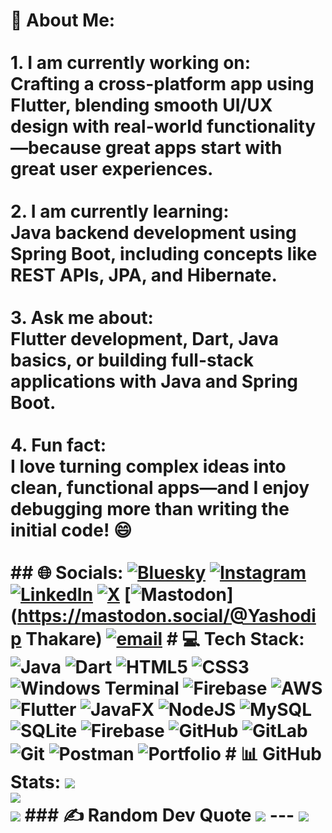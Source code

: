 # 💫 About Me: <br><br>1. **I am currently working on:**<br>   Crafting a cross-platform app using Flutter, blending smooth UI/UX design with real-world functionality—because great apps start with great user experiences.<br><br>2. **I am currently learning:**<br>   Java backend development using **Spring Boot**, including concepts like REST APIs, JPA, and Hibernate.<br><br>3. **Ask me about:**<br>   Flutter development, Dart, Java basics, or building full-stack applications with Java and Spring Boot.<br><br>4. **Fun fact:**<br>   I love turning complex ideas into clean, functional apps—and I enjoy debugging more than writing the initial code! 😄<br><br>   ## 🌐 Socials: [![Bluesky](https://img.shields.io/badge/bluesky-0285FF?style=for-the-badge&logo=bluesky&logoColor=%23FFFFFF)](https://bsky.app/profile/ThakareYashodip) [![Instagram](https://img.shields.io/badge/Instagram-%23E4405F.svg?logo=Instagram&logoColor=white)](https://instagram.com/yashodipganu) [![LinkedIn](https://img.shields.io/badge/LinkedIn-%230077B5.svg?logo=linkedin&logoColor=white)](https://linkedin.com/in/YashodipThakare) [![X](https://img.shields.io/badge/X-black.svg?logo=X&logoColor=white)](https://x.com/yashodipganu) [![Mastodon](https://img.shields.io/badge/-MASTODON-%232B90D9?logo=mastodon&logoColor=white)](https://mastodon.social/@Yashodip Thakare) [![email](https://img.shields.io/badge/Email-D14836?logo=gmail&logoColor=white)](mailto:ganuthakare99@gmail.com)   # 💻 Tech Stack: ![Java](https://img.shields.io/badge/java-%23ED8B00.svg?style=for-the-badge&logo=openjdk&logoColor=white) ![Dart](https://img.shields.io/badge/dart-%230175C2.svg?style=for-the-badge&logo=dart&logoColor=white) ![HTML5](https://img.shields.io/badge/html5-%23E34F26.svg?style=for-the-badge&logo=html5&logoColor=white) ![CSS3](https://img.shields.io/badge/css3-%231572B6.svg?style=for-the-badge&logo=css3&logoColor=white) ![Windows Terminal](https://img.shields.io/badge/Windows%20Terminal-%234D4D4D.svg?style=for-the-badge&logo=windows-terminal&logoColor=white) ![Firebase](https://img.shields.io/badge/firebase-%23039BE5.svg?style=for-the-badge&logo=firebase) ![AWS](https://img.shields.io/badge/AWS-%23FF9900.svg?style=for-the-badge&logo=amazon-aws&logoColor=white) ![Flutter](https://img.shields.io/badge/Flutter-%2302569B.svg?style=for-the-badge&logo=Flutter&logoColor=white) ![JavaFX](https://img.shields.io/badge/javafx-%23FF0000.svg?style=for-the-badge&logo=javafx&logoColor=white) ![NodeJS](https://img.shields.io/badge/node.js-6DA55F?style=for-the-badge&logo=node.js&logoColor=white) ![MySQL](https://img.shields.io/badge/mysql-4479A1.svg?style=for-the-badge&logo=mysql&logoColor=white) ![SQLite](https://img.shields.io/badge/sqlite-%2307405e.svg?style=for-the-badge&logo=sqlite&logoColor=white) ![Firebase](https://img.shields.io/badge/firebase-a08021?style=for-the-badge&logo=firebase&logoColor=ffcd34) ![GitHub](https://img.shields.io/badge/github-%23121011.svg?style=for-the-badge&logo=github&logoColor=white) ![GitLab](https://img.shields.io/badge/gitlab-%23181717.svg?style=for-the-badge&logo=gitlab&logoColor=white) ![Git](https://img.shields.io/badge/git-%23F05033.svg?style=for-the-badge&logo=git&logoColor=white) ![Postman](https://img.shields.io/badge/Postman-FF6C37?style=for-the-badge&logo=postman&logoColor=white) ![Portfolio](https://img.shields.io/badge/Portfolio-%23000000.svg?style=for-the-badge&logo=firefox&logoColor=#FF7139) # 📊 GitHub Stats: ![](https://github-readme-stats.vercel.app/api?username=ThakareYashodip&theme=dark&hide_border=false&include_all_commits=false&count_private=false)<br/> ![](https://nirzak-streak-stats.vercel.app/?user=ThakareYashodip&theme=dark&hide_border=false)<br/> ![](https://github-readme-stats.vercel.app/api/top-langs/?username=ThakareYashodip&theme=dark&hide_border=false&include_all_commits=false&count_private=false&layout=compact)  ### ✍️ Random Dev Quote ![](https://quotes-github-readme.vercel.app/api?type=horizontal&theme=radical)  --- [![](https://visitcount.itsvg.in/api?id=ThakareYashodip&icon=6&color=7)](https://visitcount.itsvg.in)  <!-- Proudly created with GPRM ( https://gprm.itsvg.in ) -->  
